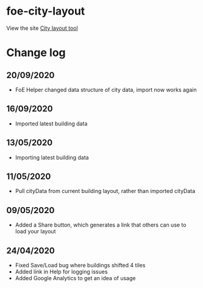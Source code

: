 # foe-city-layout

View the site [City layout tool](https://sacah.github.io/foe-city-layout/)

# Change log
## 20/09/2020
* FoE Helper changed data structure of city data, import now works again

## 16/09/2020
* Imported latest building data

## 13/05/2020
* Importing latest building data

## 11/05/2020
* Pull cityData from current building layout, rather than imported cityData

## 09/05/2020
* Added a Share button, which generates a link that others can use to load your layout

## 24/04/2020
* Fixed Save/Load bug where buildings shifted 4 tiles
* Added link in Help for logging issues
* Added Google Analytics to get an idea of usage